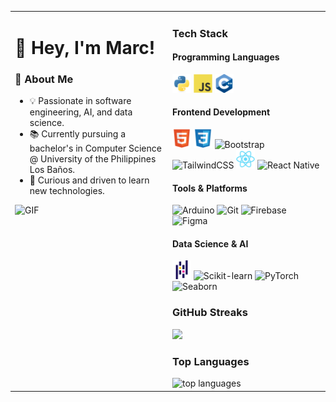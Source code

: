 <table>
  <tr>
    <!-- Left Section -->
    <td valign="top" width="50%">

<h1>👋 Hey, I'm Marc!</h1>

### 🧭 About Me
- 💡 Passionate in software engineering, AI, and data science.  
- 📚 Currently pursuing a bachelor's in Computer Science @ University of the Philippines Los Baños.  
- 🧠 Curious and driven to learn new technologies.  

![GIF](https://static.wikia.nocookie.net/minecraft_gamepedia/images/d/d8/Smiling_Creeper_Exploding.gif/revision/latest/scale-to-width-down/985?cb=20220717124541)

  </td>

  <!-- Right Section -->
  <td valign="top" width="50%">

### Tech Stack

#### Programming Languages
<p>
  <img src="https://raw.githubusercontent.com/devicons/devicon/master/icons/python/python-original.svg" width="30" alt="Python"/>
  <img src="https://raw.githubusercontent.com/devicons/devicon/master/icons/javascript/javascript-original.svg" width="30" alt="JavaScript"/>
  <img src="https://raw.githubusercontent.com/devicons/devicon/master/icons/cplusplus/cplusplus-original.svg" width="30" alt="C++"/>
</p>

#### Frontend Development
<p>
  <img src="https://raw.githubusercontent.com/devicons/devicon/master/icons/html5/html5-original.svg" width="30" alt="HTML5"/>
  <img src="https://raw.githubusercontent.com/devicons/devicon/master/icons/css3/css3-original.svg" width="30" alt="CSS3"/>
  <img src="https://upload.wikimedia.org/wikipedia/commons/b/b2/Bootstrap_logo.svg" width="30" alt="Bootstrap"/>
  <img src="https://www.vectorlogo.zone/logos/tailwindcss/tailwindcss-icon.svg" width="30" alt="TailwindCSS"/>
  <img src="https://raw.githubusercontent.com/devicons/devicon/master/icons/react/react-original.svg" width="30" alt="React"/>
  <img src="https://reactnative.dev/img/header_logo.svg" width="30" alt="React Native"/>
</p>

#### Tools & Platforms
<p>
  <img src="https://cdn.worldvectorlogo.com/logos/arduino-1.svg" width="30" alt="Arduino"/>
  <img src="https://www.vectorlogo.zone/logos/git-scm/git-scm-icon.svg" width="30" alt="Git"/>
  <img src="https://www.svgrepo.com/show/373595/firebase.svg" width="30" alt="Firebase"/>
  <img src="https://www.vectorlogo.zone/logos/figma/figma-icon.svg" width="30" alt="Figma"/>
</p>

#### Data Science & AI
<p>
  <img src="https://raw.githubusercontent.com/devicons/devicon/master/icons/pandas/pandas-original.svg" width="30" alt="Pandas"/>
  <img src="https://upload.wikimedia.org/wikipedia/commons/0/05/Scikit_learn_logo_small.svg" width="30" alt="Scikit-learn"/>
  <img src="https://www.vectorlogo.zone/logos/pytorch/pytorch-icon.svg" width="30" alt="PyTorch"/>
  <img src="https://seaborn.pydata.org/_images/logo-mark-lightbg.svg" width="30" alt="Seaborn"/>
</p>

### GitHub Streaks
<img src="https://github-readme-streak-stats.herokuapp.com/?user=marccvictoria&theme=tokyonight&border_radius=10" width="90%"/>

### Top Languages
<img src="https://github-readme-stats.vercel.app/api/top-langs?username=marccvictoria&show_icons=true&locale=en&layout=compact&theme=tokyonight" alt="top languages" />

  </td>
  </tr>
</table>
